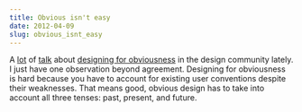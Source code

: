 ```yaml
---
title: Obvious isn't easy
date: 2012-04-09
slug: obvious_isnt_easy
---
```

<p>A <a href="http://om.co/2012/04/05/the-of-course-principle-of-design/">lot</a> of <a href="http://daringfireball.net/2012/04/obviousness">talk</a> about <a href="http://dewith.com/2012/simplicity-and-obviousness/">designing for obviousness</a> in the design community lately. I just have one observation beyond agreement. Designing for obviousness is hard because you have to account for existing user conventions despite their weaknesses. That means good, obvious design has to take into account all three tenses: past, present, and future.</p>